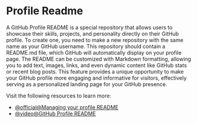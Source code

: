 # Profile Readme

A GitHub Profile README is a special repository that allows users to showcase their skills, projects, and personality directly on their GitHub profile. To create one, you need to make a new repository with the same name as your GitHub username. This repository should contain a README.md file, which GitHub will automatically display on your profile page. The README can be customized with Markdown formatting, allowing you to add text, images, links, and even dynamic content like GitHub stats or recent blog posts. This feature provides a unique opportunity to make your GitHub profile more engaging and informative for visitors, effectively serving as a personalized landing page for your GitHub presence.


Visit the following resources to learn more:

- [@official@Managing your profile README](https://docs.github.com/en/account-and-profile/setting-up-and-managing-your-github-profile/customizing-your-profile/managing-your-profile-readme)
- [@video@GitHub Profile README](https://www.youtube.com/watch?v=KhGWbt1dAKQ)